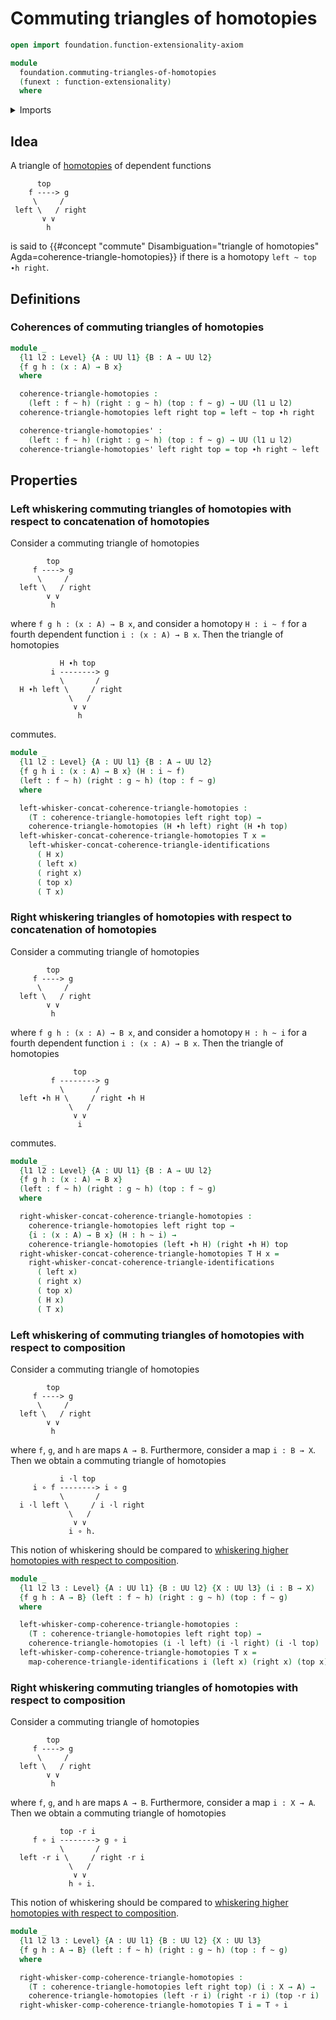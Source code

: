 # Commuting triangles of homotopies

```agda
open import foundation.function-extensionality-axiom

module
  foundation.commuting-triangles-of-homotopies
  (funext : function-extensionality)
  where
```

<details><summary>Imports</summary>

```agda
open import foundation.commuting-triangles-of-identifications funext
open import foundation.universe-levels
open import foundation.whiskering-homotopies-composition

open import foundation-core.function-types
open import foundation-core.homotopies
```

</details>

## Idea

A triangle of [homotopies](foundation-core.homotopies.md) of dependent functions

```text
      top
    f ----> g
     \     /
 left \   / right
       ∨ ∨
        h
```

is said to
{{#concept "commute" Disambiguation="triangle of homotopies" Agda=coherence-triangle-homotopies}}
if there is a homotopy `left ~ top ∙h right`.

## Definitions

### Coherences of commuting triangles of homotopies

```agda
module _
  {l1 l2 : Level} {A : UU l1} {B : A → UU l2}
  {f g h : (x : A) → B x}
  where

  coherence-triangle-homotopies :
    (left : f ~ h) (right : g ~ h) (top : f ~ g) → UU (l1 ⊔ l2)
  coherence-triangle-homotopies left right top = left ~ top ∙h right

  coherence-triangle-homotopies' :
    (left : f ~ h) (right : g ~ h) (top : f ~ g) → UU (l1 ⊔ l2)
  coherence-triangle-homotopies' left right top = top ∙h right ~ left
```

## Properties

### Left whiskering commuting triangles of homotopies with respect to concatenation of homotopies

Consider a commuting triangle of homotopies

```text
        top
     f ----> g
      \     /
  left \   / right
        ∨ ∨
         h
```

where `f g h : (x : A) → B x`, and consider a homotopy `H : i ~ f` for a fourth
dependent function `i : (x : A) → B x`. Then the triangle of homotopies

```text
           H ∙h top
         i --------> g
           \       /
  H ∙h left \     / right
             \   /
              ∨ ∨
               h
```

commutes.

```agda
module _
  {l1 l2 : Level} {A : UU l1} {B : A → UU l2}
  {f g h i : (x : A) → B x} (H : i ~ f)
  (left : f ~ h) (right : g ~ h) (top : f ~ g)
  where

  left-whisker-concat-coherence-triangle-homotopies :
    (T : coherence-triangle-homotopies left right top) →
    coherence-triangle-homotopies (H ∙h left) right (H ∙h top)
  left-whisker-concat-coherence-triangle-homotopies T x =
    left-whisker-concat-coherence-triangle-identifications
      ( H x)
      ( left x)
      ( right x)
      ( top x)
      ( T x)
```

### Right whiskering triangles of homotopies with respect to concatenation of homotopies

Consider a commuting triangle of homotopies

```text
        top
     f ----> g
      \     /
  left \   / right
        ∨ ∨
         h
```

where `f g h : (x : A) → B x`, and consider a homotopy `H : h ~ i` for a fourth
dependent function `i : (x : A) → B x`. Then the triangle of homotopies

```text
              top
         f --------> g
           \       /
  left ∙h H \     / right ∙h H
             \   /
              ∨ ∨
               i
```

commutes.

```agda
module _
  {l1 l2 : Level} {A : UU l1} {B : A → UU l2}
  {f g h : (x : A) → B x}
  (left : f ~ h) (right : g ~ h) (top : f ~ g)
  where

  right-whisker-concat-coherence-triangle-homotopies :
    coherence-triangle-homotopies left right top →
    {i : (x : A) → B x} (H : h ~ i) →
    coherence-triangle-homotopies (left ∙h H) (right ∙h H) top
  right-whisker-concat-coherence-triangle-homotopies T H x =
    right-whisker-concat-coherence-triangle-identifications
      ( left x)
      ( right x)
      ( top x)
      ( H x)
      ( T x)
```

### Left whiskering of commuting triangles of homotopies with respect to composition

Consider a commuting triangle of homotopies

```text
        top
     f ----> g
      \     /
  left \   / right
        ∨ ∨
         h
```

where `f`, `g`, and `h` are maps `A → B`. Furthermore, consider a map
`i : B → X`. Then we obtain a commuting triangle of homotopies

```text
           i ·l top
     i ∘ f --------> i ∘ g
           \       /
  i ·l left \     / i ·l right
             \   /
              ∨ ∨
             i ∘ h.
```

This notion of whiskering should be compared to
[whiskering higher homotopies with respect to composition](foundation.whiskering-higher-homotopies-composition.md).

```agda
module _
  {l1 l2 l3 : Level} {A : UU l1} {B : UU l2} {X : UU l3} (i : B → X)
  {f g h : A → B} (left : f ~ h) (right : g ~ h) (top : f ~ g)
  where

  left-whisker-comp-coherence-triangle-homotopies :
    (T : coherence-triangle-homotopies left right top) →
    coherence-triangle-homotopies (i ·l left) (i ·l right) (i ·l top)
  left-whisker-comp-coherence-triangle-homotopies T x =
    map-coherence-triangle-identifications i (left x) (right x) (top x) (T x)
```

### Right whiskering commuting triangles of homotopies with respect to composition

Consider a commuting triangle of homotopies

```text
        top
     f ----> g
      \     /
  left \   / right
        ∨ ∨
         h
```

where `f`, `g`, and `h` are maps `A → B`. Furthermore, consider a map
`i : X → A`. Then we obtain a commuting triangle of homotopies

```text
           top ·r i
     f ∘ i --------> g ∘ i
           \       /
  left ·r i \     / right ·r i
             \   /
              ∨ ∨
             h ∘ i.
```

This notion of whiskering should be compared to
[whiskering higher homotopies with respect to composition](foundation.whiskering-higher-homotopies-composition.md).

```agda
module _
  {l1 l2 l3 : Level} {A : UU l1} {B : UU l2} {X : UU l3}
  {f g h : A → B} (left : f ~ h) (right : g ~ h) (top : f ~ g)
  where

  right-whisker-comp-coherence-triangle-homotopies :
    (T : coherence-triangle-homotopies left right top) (i : X → A) →
    coherence-triangle-homotopies (left ·r i) (right ·r i) (top ·r i)
  right-whisker-comp-coherence-triangle-homotopies T i = T ∘ i
```

